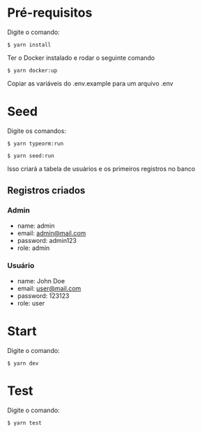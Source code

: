 # Pré-requisitos

Digite o comando:

`$ yarn install`

Ter o Docker instalado e rodar o seguinte comando

`$ yarn docker:up`

Copiar as variáveis do .env.example para um arquivo .env

# Seed

Digite os comandos:

`$ yarn typeorm:run`

`$ yarn seed:run`

Isso criará a tabela de usuários e os primeiros registros no banco

## Registros criados

### Admin

- name: admin
- email: admin@mail.com
- password: admin123
- role: admin

### Usuário

- name: John Doe
- email: user@mail.com
- password: 123123
- role: user

# Start

Digite o comando:

`$ yarn dev`

# Test

Digite o comando:

`$ yarn test`

